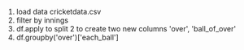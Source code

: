 1. load data cricketdata.csv
2. filter by innings
3. df.apply to split 2 to create two new columns 'over', 'ball_of_over'
4. df.groupby('over')['each_ball']
